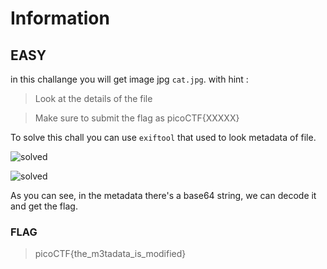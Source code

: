 # Information

## EASY

in this challange you will get image jpg `cat.jpg`.
with hint :

>Look at the details of the file

>Make sure to submit the flag as picoCTF{XXXXX}

To solve this chall you can use `exiftool` that used to look metadata of file.

![solved](https://private-user-images.githubusercontent.com/124356996/360973018-ae9b6f47-6d96-46fe-96b9-405a3f1dd8ff.png?jwt=eyJhbGciOiJIUzI1NiIsInR5cCI6IkpXVCJ9.eyJpc3MiOiJnaXRodWIuY29tIiwiYXVkIjoicmF3LmdpdGh1YnVzZXJjb250ZW50LmNvbSIsImtleSI6ImtleTUiLCJleHAiOjE3MjQ0MjU2NTksIm5iZiI6MTcyNDQyNTM1OSwicGF0aCI6Ii8xMjQzNTY5OTYvMzYwOTczMDE4LWFlOWI2ZjQ3LTZkOTYtNDZmZS05NmI5LTQwNWEzZjFkZDhmZi5wbmc_WC1BbXotQWxnb3JpdGhtPUFXUzQtSE1BQy1TSEEyNTYmWC1BbXotQ3JlZGVudGlhbD1BS0lBVkNPRFlMU0E1M1BRSzRaQSUyRjIwMjQwODIzJTJGdXMtZWFzdC0xJTJGczMlMkZhd3M0X3JlcXVlc3QmWC1BbXotRGF0ZT0yMDI0MDgyM1QxNTAyMzlaJlgtQW16LUV4cGlyZXM9MzAwJlgtQW16LVNpZ25hdHVyZT0zZjJjYjQ0OTY2OWEwYTdhNDVkOGYyZjBhMWMxMTA1MTlmOGQ4N2RiZTVmZmNlOTQ2MWJkYzEyZGIzYTI1YmE4JlgtQW16LVNpZ25lZEhlYWRlcnM9aG9zdCZhY3Rvcl9pZD0wJmtleV9pZD0wJnJlcG9faWQ9MCJ9.noE_JHyT-699MmxIij2KgCj20WALjS2I7HOWND-wyfk)

![solved](https://private-user-images.githubusercontent.com/124356996/360973031-3ee31738-d895-49a2-8f51-339d1c6c7fa4.png?jwt=eyJhbGciOiJIUzI1NiIsInR5cCI6IkpXVCJ9.eyJpc3MiOiJnaXRodWIuY29tIiwiYXVkIjoicmF3LmdpdGh1YnVzZXJjb250ZW50LmNvbSIsImtleSI6ImtleTUiLCJleHAiOjE3MjQ0MjU2NTksIm5iZiI6MTcyNDQyNTM1OSwicGF0aCI6Ii8xMjQzNTY5OTYvMzYwOTczMDMxLTNlZTMxNzM4LWQ4OTUtNDlhMi04ZjUxLTMzOWQxYzZjN2ZhNC5wbmc_WC1BbXotQWxnb3JpdGhtPUFXUzQtSE1BQy1TSEEyNTYmWC1BbXotQ3JlZGVudGlhbD1BS0lBVkNPRFlMU0E1M1BRSzRaQSUyRjIwMjQwODIzJTJGdXMtZWFzdC0xJTJGczMlMkZhd3M0X3JlcXVlc3QmWC1BbXotRGF0ZT0yMDI0MDgyM1QxNTAyMzlaJlgtQW16LUV4cGlyZXM9MzAwJlgtQW16LVNpZ25hdHVyZT05NjFiZTJmNmQ0NDBjMzE0ZTE2NGUwMjBkODExYTBhMTZhZjI2MDkxY2Y2MjZmZTU3OWYxYzY2NGUwNDAwMDAxJlgtQW16LVNpZ25lZEhlYWRlcnM9aG9zdCZhY3Rvcl9pZD0wJmtleV9pZD0wJnJlcG9faWQ9MCJ9.hNdtalyNYfhkvdh1uMwiFww_xPbfrLscHuw_cfjt3MI)

As you can see, in the metadata there's a base64 string, we can decode it and get the flag.

### FLAG

>picoCTF{the_m3tadata_is_modified}
